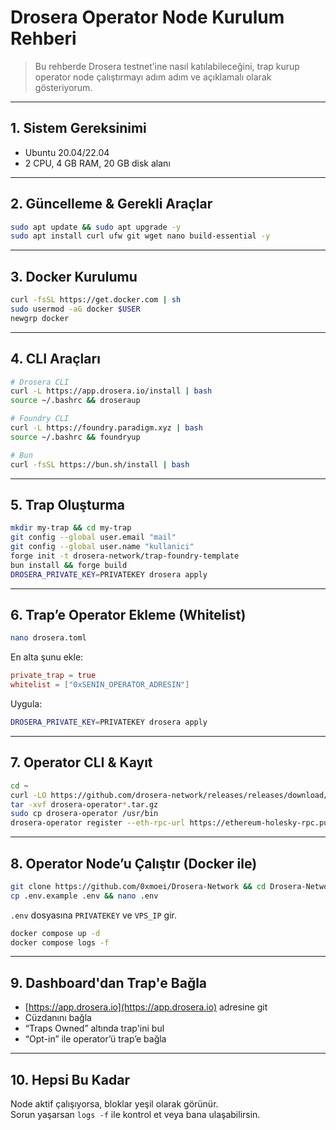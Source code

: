 
# Drosera Operator Node Kurulum Rehberi

> Bu rehberde Drosera testnet’ine nasıl katılabileceğini, trap kurup operator node çalıştırmayı adım adım ve açıklamalı olarak gösteriyorum.

---

## 1. Sistem Gereksinimi

- Ubuntu 20.04/22.04
- 2 CPU, 4 GB RAM, 20 GB disk alanı

---

## 2. Güncelleme & Gerekli Araçlar

```bash
sudo apt update && sudo apt upgrade -y
sudo apt install curl ufw git wget nano build-essential -y
```

---

## 3. Docker Kurulumu

```bash
curl -fsSL https://get.docker.com | sh
sudo usermod -aG docker $USER
newgrp docker
```

---

## 4. CLI Araçları

```bash
# Drosera CLI
curl -L https://app.drosera.io/install | bash
source ~/.bashrc && droseraup

# Foundry CLI
curl -L https://foundry.paradigm.xyz | bash
source ~/.bashrc && foundryup

# Bun
curl -fsSL https://bun.sh/install | bash
```

---

## 5. Trap Oluşturma

```bash
mkdir my-trap && cd my-trap
git config --global user.email "mail"
git config --global user.name "kullanici"
forge init -t drosera-network/trap-foundry-template
bun install && forge build
DROSERA_PRIVATE_KEY=PRIVATEKEY drosera apply
```

---

## 6. Trap’e Operator Ekleme (Whitelist)

```bash
nano drosera.toml
```

En alta şunu ekle:

```toml
private_trap = true
whitelist = ["0xSENIN_OPERATOR_ADRESIN"]
```

Uygula:

```bash
DROSERA_PRIVATE_KEY=PRIVATEKEY drosera apply
```

---

## 7. Operator CLI & Kayıt

```bash
cd ~
curl -LO https://github.com/drosera-network/releases/releases/download/v1.16.2/drosera-operator-v1.16.2-x86_64-unknown-linux-gnu.tar.gz
tar -xvf drosera-operator*.tar.gz
sudo cp drosera-operator /usr/bin
drosera-operator register --eth-rpc-url https://ethereum-holesky-rpc.publicnode.com --eth-private-key PRIVATEKEY
```

---

## 8. Operator Node’u Çalıştır (Docker ile)

```bash
git clone https://github.com/0xmoei/Drosera-Network && cd Drosera-Network
cp .env.example .env && nano .env
```

`.env` dosyasına `PRIVATEKEY` ve `VPS_IP` gir.

```bash
docker compose up -d
docker compose logs -f
```

---

## 9. Dashboard'dan Trap'e Bağla

- [https://app.drosera.io](https://app.drosera.io) adresine git
- Cüzdanını bağla
- “Traps Owned” altında trap'ini bul
- “Opt-in” ile operator’ü trap’e bağla

---

## 10. Hepsi Bu Kadar

Node aktif çalışıyorsa, bloklar yeşil olarak görünür.  
Sorun yaşarsan `logs -f` ile kontrol et veya bana ulaşabilirsin.
